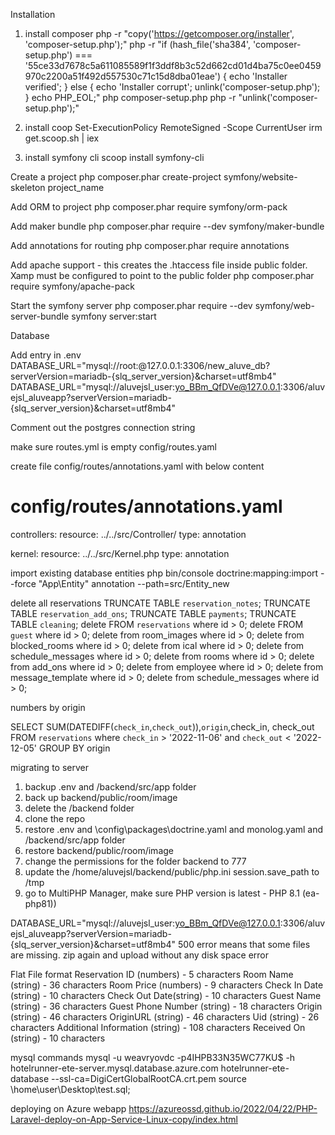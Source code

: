 Installation

1. install composer
php -r "copy('https://getcomposer.org/installer', 'composer-setup.php');"
php -r "if (hash_file('sha384', 'composer-setup.php') === '55ce33d7678c5a611085589f1f3ddf8b3c52d662cd01d4ba75c0ee0459970c2200a51f492d557530c71c15d8dba01eae') { echo 'Installer verified'; } else { echo 'Installer corrupt'; unlink('composer-setup.php'); } echo PHP_EOL;"
php composer-setup.php
php -r "unlink('composer-setup.php');"

2. install coop
Set-ExecutionPolicy RemoteSigned -Scope CurrentUser
irm get.scoop.sh | iex

3. install symfony cli
scoop install symfony-cli

Create a project
php composer.phar create-project symfony/website-skeleton project_name

Add ORM to project
php composer.phar require symfony/orm-pack

Add maker bundle
php composer.phar require --dev symfony/maker-bundle

Add annotations for routing
php composer.phar require annotations

Add apache support - this creates the .htaccess file inside public folder. Xamp must be configured to point to the public folder
php composer.phar require symfony/apache-pack

Start the symfony server
php composer.phar require --dev symfony/web-server-bundle
symfony server:start

Database

Add entry in .env
DATABASE_URL="mysql://root:@127.0.0.1:3306/new_aluve_db?serverVersion=mariadb-{slq_server_version}&charset=utf8mb4"
DATABASE_URL="mysql://aluvejsl_user:yo_BBm_QfDVe@127.0.0.1:3306/aluvejsl_aluveapp?serverVersion=mariadb-{slq_server_version}&charset=utf8mb4"

Comment out the postgres connection string 

make sure routes.yml is empty
config/routes.yaml

create file config/routes/annotations.yaml with below content
# config/routes/annotations.yaml
controllers:
resource: ../../src/Controller/
type: annotation

kernel:
resource: ../../src/Kernel.php
type: annotation


import existing database entities
php bin/console doctrine:mapping:import --force "App\Entity" annotation --path=src/Entity_new

delete all reservations
TRUNCATE TABLE `reservation_notes`;
TRUNCATE TABLE `reservation_add_ons`;
TRUNCATE TABLE `payments`;
TRUNCATE TABLE `cleaning`;
delete FROM `reservations` where id > 0;
delete FROM `guest` where id > 0;
delete from room_images where id > 0;
delete from blocked_rooms where id > 0;
delete from ical where id > 0;
delete from schedule_messages where id > 0;
delete from rooms where id > 0;
delete from add_ons where id > 0;
delete from employee where id > 0;
delete from message_template where id > 0;
delete from schedule_messages where id > 0;


numbers by origin

SELECT SUM(DATEDIFF(`check_in`,`check_out`)),`origin`,check_in, check_out FROM `reservations`
where `check_in` > '2022-11-06'
and `check_out` < '2022-12-05'
GROUP BY origin


migrating to server
1. backup .env and /backend/src/app folder
2. back up backend/public/room/image
3. delete the /backend folder
4. clone the repo 
5. restore .env and  \config\packages\doctrine.yaml and monolog.yaml and  /backend/src/app folder
6. restore backend/public/room/image
7. change the permissions for the folder backend to 777
8. update the /home/aluvejsl/backend/public/php.ini session.save_path to /tmp
9. go to MultiPHP Manager, make sure PHP version is latest - PHP 8.1 (ea-php81))


DATABASE_URL="mysql://aluvejsl_user:yo_BBm_QfDVe@127.0.0.1:3306/aluvejsl_aluveapp?serverVersion=mariadb-{slq_server_version}&charset=utf8mb4"
500 error means that some files are missing. zip again and upload without any disk space error


Flat File format
Reservation ID (numbers) - 5 characters
Room Name (string) - 36 characters
Room Price (numbers) - 9 characters
Check In Date (string) - 10 characters
Check Out Date(string) - 10 characters
Guest Name (string) - 36 characters
Guest Phone Number (string) - 18 characters
Origin (string) - 46 characters
OriginURL (string) - 46 characters
Uid (string) - 26 characters
Additional Information (string) - 108 characters
Received On (string) - 10 characters


mysql commands
mysql -u weavryovdc -p4IHPB33N35WC77KU$ -h hotelrunner-ete-server.mysql.database.azure.com hotelrunner-ete-database --ssl-ca=DigiCertGlobalRootCA.crt.pem
source \home\user\Desktop\test.sql;

deploying on Azure webapp
https://azureossd.github.io/2022/04/22/PHP-Laravel-deploy-on-App-Service-Linux-copy/index.html